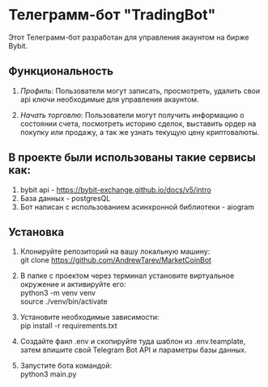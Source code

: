 # Телеграмм-бот "TradingBot"

Этот Телеграмм-бот разработан для управления акаунтом на бирже Bybit.


## Функциональность

1. *Профиль*: Пользователи могут записать, просмотреть, удалить свои api ключи необходимые для управления акаунтом.

2. *Начать торговлю*: Пользователи могут получить информацию о состоянии счета, посмотреть историю сделок, 
    выставить ордер на покупку или продажу, а так же узнать текущую цену криптовалюты.


## В проекте были использованы такие сервисы как:
1. bybit api - https://bybit-exchange.github.io/docs/v5/intro
2. База данных - postgresQL
3. Бот написан с использованием асинхронной библиотеки - aiogram

## Установка

1. Клонируйте репозиторий на вашу локальную машину:  
   git clone https://github.com/AndrewTarev/MarketCoinBot

2. В папке с проектом через терминал установите виртуальное окружение и активируйте его:  
   python3 -m venv venv  
   source ./venv/bin/activate

3. Установите необходимые зависимости:  
   pip install -r requirements.txt

3. Создайте фаил .env и скопируйте туда шаблон из .env.teamplate, затем впишите свой Telegram Bot API и параметры базы данных.

4. Запустите бота командой:  
   python3 main.py
